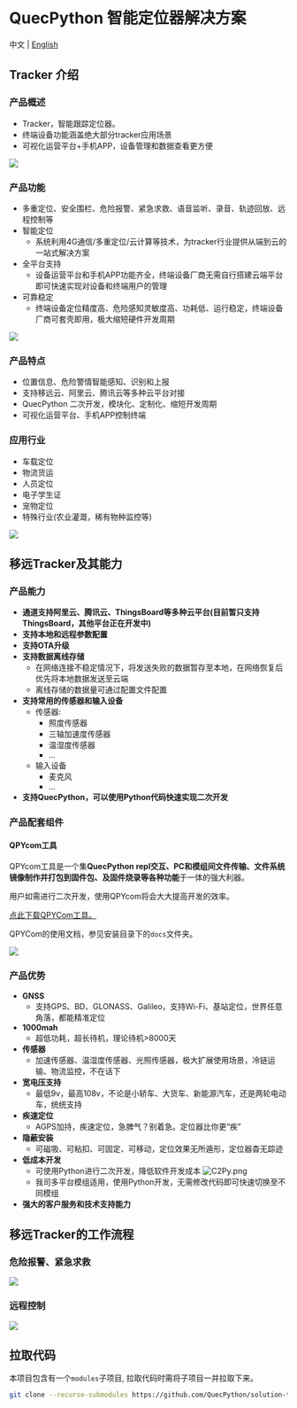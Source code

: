 # QuecPython 智能定位器解决方案

中文 | [English](readme.md)

## Tracker 介绍

### 产品概述

- Tracker，智能跟踪定位器。
- 终端设备功能涵盖绝大部分tracker应用场景
- 可视化运营平台+手机APP，设备管理和数据查看更方便

![](./docs/zh/media/tracker_process.png)

### 产品功能
- 多重定位、安全围栏、危险报警、紧急求救、语音监听、录音、轨迹回放、远程控制等
- 智能定位
    - 系统利用4G通信/多重定位/云计算等技术，为tracker行业提供从端到云的一站式解决方案
- 全平台支持
    - 设备运营平台和手机APP功能齐全，终端设备厂商无需自行搭建云端平台即可快速实现对设备和终端用户的管理
- 可靠稳定
    - 终端设备定位精度高、危险感知灵敏度高、功耗低、运行稳定，终端设备厂商可套壳即用，极大缩短硬件开发周期

![](./docs/zh/media/tracker_funcion.png)

### 产品特点

- 位置信息、危险警情智能感知、识别和上报
- 支持移远云、阿里云、腾讯云等多种云平台对接
- QuecPython 二次开发，模块化、定制化、缩短开发周期
- 可视化运营平台、手机APP控制终端

### 应用行业

- 车载定位
- 物流货运
- 人员定位
- 电子学生证
- 宠物定位
- 特殊行业(农业灌溉，稀有物种监控等)

![](./docs/zh/media/tracker_application.png)

## 移远Tracker及其能力

### 产品能力

- **通道支持阿里云、腾讯云、ThingsBoard等多种云平台(目前暂只支持ThingsBoard，其他平台正在开发中)**
- **支持本地和远程参数配置**
- **支持OTA升级**
- **支持数据离线存储**
    - 在网络连接不稳定情况下，将发送失败的数据暂存至本地，在网络恢复后优先将本地数据发送至云端
    - 离线存储的数据量可通过配置文件配置
- **支持常用的传感器和输入设备**
    - 传感器:
        - 照度传感器
        - 三轴加速度传感器
        - 温湿度传感器
        - ...
    - 输入设备
        - 麦克风
        - ...
- **支持QuecPython，可以使用Python代码快速实现二次开发**

### 产品配套组件

#### QPYcom工具

QPYcom工具是一个集**QuecPython repl交互、PC和模组间文件传输、文件系统镜像制作并打包到固件包、及固件烧录等各种功能**于一体的强大利器。

用户如需进行二次开发，使用QPYcom将会大大提高开发的效率。

[点此下载QPYCom工具。](https://python.quectel.com/download)

QPYCom的使用文档，参见安装目录下的`docs`文件夹。

![](./docs/zh/media/QPYCom_V3.3.0.png)

### 产品优势

- **GNSS**
    - 支持GPS、BD、GLONASS、Galileo，支持Wi-Fi、基站定位，世界任意角落，都能精准定位
- **1000mah**
    - 超低功耗，超长待机，理论待机>8000天
- **传感器**
    - 加速传感器、温湿度传感器、光照传感器，极大扩展使用场景，冷链运输、物流监控，不在话下
- **宽电压支持**
    - 最低9v，最高108v，不论是小轿车、大货车、新能源汽车，还是两轮电动车，统统支持
- **疾速定位**
    - AGPS加持，疾速定位，急脾气？别着急。定位器比你更“疾”
- **隐蔽安装**
    - 可磁吸、可粘扣、可固定、可移动，定位效果无所遁形，定位器杳无踪迹
- **低成本开发**
    - 可使用Python进行二次开发，降低软件开发成本
    ![C2Py.png](./docs/zh/media/C2Py.png)
    - 我司多平台模组适用，使用Python开发，无需修改代码即可快速切换至不同模组
- **强大的客户服务和技术支持能力**

## 移远Tracker的工作流程

### 危险报警、紧急求救

![](./docs/zh/media/tracker_alert.png)

### 远程控制

![](./docs/zh/media/tracker_remote_control.png)

## 拉取代码

本项目包含有一个`modules`子项目, 拉取代码时需将子项目一并拉取下来。

```bash
git clone --recurse-submodules https://github.com/QuecPython/solution-tracker.git
```
